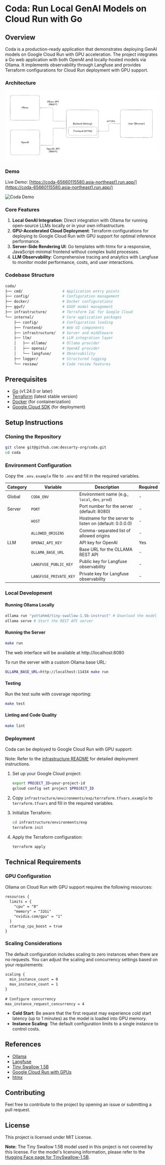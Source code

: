 # Coda: Run Local GenAI Models on Cloud Run with Go

## Overview

Coda is a production-ready application that demonstrates deploying GenAI models on Google Cloud Run with GPU acceleration. The project integrates a Go web application with both OpenAI and locally-hosted models via Ollama. It implements observability through Langfuse and provides Terraform configurations for Cloud Run deployment with GPU support.

### Architecture

![Coda Architecture](./assets/images/coda-architecture.jpg)

### Demo

Live Demo: [https://coda-65660115580.asia-northeast1.run.app/](https://coda-65660115580.asia-northeast1.run.app/)

![Coda Demo](./assets/images/coda-demo.gif)

### Core Features

1. **Local GenAI Integration**: Direct integration with Ollama for running open-source LLMs locally or in your own infrastructure.
2. **GPU-Accelerated Cloud Deployment**: Terraform configurations for deploying to Google Cloud Run with GPU support for optimal inference performance.
3. **Server-Side Rendering UI**: Go templates with htmx for a responsive, JavaScript-minimal frontend without complex build processes.
4. **LLM Observability**: Comprehensive tracing and analytics with Langfuse to monitor model performance, costs, and user interactions.

### Codebase Structure

```sh
coda/
├── cmd/                  # Application entry points
├── config/               # Configuration management
├── docker/               # Docker configurations
├── gguf/                 # GGUF model management
├── infrastructure/       # Terraform IaC for Google Cloud
└── internal/             # Core application packages
    ├── config/           # Configuration loading
    ├── frontend/         # Web UI components
    ├── infrastructure/   # Server and middleware
    ├── llm/              # LLM integration layer
    │   ├── ollama/       # Ollama provider
    │   ├── openai/       # OpenAI provider
    │   └── langfuse/     # Observability
    ├── logger/           # Structured logging
    └── review/           # Code review features
```

## Prerequisites

- [Go](https://golang.org/dl/) (v1.24.0 or later)
- [Terraform](https://www.terraform.io/downloads.html) (latest stable version)
- [Docker](https://docs.docker.com/get-docker/) (for containerization)
- [Google Cloud SDK](https://cloud.google.com/sdk/docs/install) (for deployment)

## Setup Instructions

### Cloning the Repository
```sh
git clone git@github.com:descarty-org/coda.git
cd coda
```

### Environment Configuration

Copy the `.env.example` file to `.env` and fill in the required variables.

| Category | Variable | Description | Required |
|----------|----------|-------------| -------- |
| Global | `CODA_ENV` | Environment name (e.g., `local`, `dev`, `prod`) | - |
| Server | `PORT` | Port number for the server (default: 8080) | - |
| | `HOST` | Hostname for the server to listen on (default: 0.0.0.0) | - |
| | `ALLOWED_ORIGINS` | Comma-separated list of allowed origins | - |
| LLM | `OPENAI_API_KEY` | API key for OpenAI | Yes |
| | `OLLAMA_BASE_URL` | Base URL for the OLLAMA REST API | - |
| | `LANGFUSE_PUBLIC_KEY` | Public key for Langfuse observability | - |
| | `LANGFUSE_PRIVATE_KEY` | Private key for Langfuse observability | - |

### Local Development

#### Running Ollama Locally

```sh
ollama run "yottahmd/tiny-swallow-1.5b-instruct" # Download the model
ollama serve # Start the REST API server
```

#### Running the Server

```sh
make run
```

The web interface will be available at http://localhost:8080

To run the server with a custom Ollama base URL:
```sh
OLLAMA_BASE_URL=http://localhost:11434 make run
```

#### Testing

Run the test suite with coverage reporting:

```sh
make test
```

#### Linting and Code Quality

```sh
make lint
```

### Deployment

Coda can be deployed to Google Cloud Run with GPU support:

Note: Refer to the [infrastructure README](infrastructure/README.md) for detailed deployment instructions.

1. Set up your Google Cloud project:
   ```sh
   export PROJECT_ID=your-project-id
   gcloud config set project $PROJECT_ID
   ```

2. Copy `infrastructure/environments/exp/terraform.tfvars.example` to `terraform.tfvars` and fill in the required variables.

3. Initialize Terraform:
   ```sh
   cd infrastructure/environments/exp
   terraform init
   ```

4. Apply the Terraform configuration:
   ```sh
   terraform apply
   ```

## Technical Requirements

### GPU Configuration

Ollama on Cloud Run with GPU support requires the following resources:

```hcl
resources {
  limits = {
    "cpu" = "8"
    "memory" = "32Gi"
    "nvidia.com/gpu" = "1"
  }
  startup_cpu_boost = true
}
```

### Scaling Considerations

The default configuration includes scaling to zero instances when there are no requests. You can adjust the scaling and concurrency settings based on your requirements:

```hcl
scaling {
  min_instance_count = 0
  max_instance_count = 1
}

# Configure concurrency
max_instance_request_concurrency = 4
```

- **Cold Start**: Be aware that the first request may experience cold start latency (up to 1 minutes) as the model is loaded into GPU memory.
- **Instance Scaling**: The default configuration limits to a single instance to control costs.

## References

- [Ollama](https://github.com/ollama/ollama)
- [Langfuse](https://langfuse.com/)
- [Tiny Swallow 1.5B](https://huggingface.co/SakanaAI/TinySwallow-1.5B)
- [Google Cloud Run with GPUs](https://cloud.google.com/run/docs/configuring/services/gpu)
- [htmx](https://htmx.org/)

## Contributing

Feel free to contribute to the project by opening an issue or submitting a pull request.

## License

This project is licensed under MIT License.

**Note:** The Tiny Swallow 1.5B model used in this project is not covered by this license. For the model's licensing information, please refer to the [Hugging Face page for TinySwallow-1.5B](https://huggingface.co/SakanaAI/TinySwallow-1.5B).
